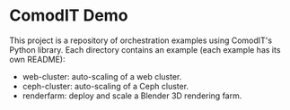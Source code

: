 # ComodIT Demo

This project is a repository of orchestration examples using ComodIT's
Python library. Each directory contains an example (each example has its own
README):

- web-cluster: auto-scaling of a web cluster.
- ceph-cluster: auto-scaling of a Ceph cluster.
- renderfarm: deploy and scale a Blender 3D rendering farm.
